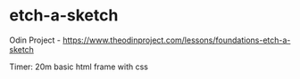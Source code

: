 # etch-a-sketch

Odin Project - 
https://www.theodinproject.com/lessons/foundations-etch-a-sketch

Timer: 
20m basic html frame with css